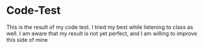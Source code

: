 # Code-Test
This is the result of my code test. I tried my best while listening to class as well. I am aware that my result is not yet perfect, and I am willing to improve this side of mine
